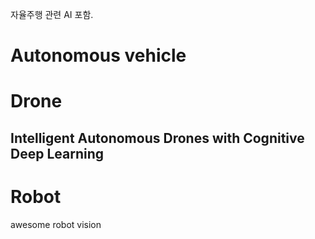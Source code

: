 자율주행 관련 AI 포함.

# Autonomous vehicle

# Drone
## Intelligent Autonomous Drones with Cognitive Deep Learning

# Robot
awesome robot vision

